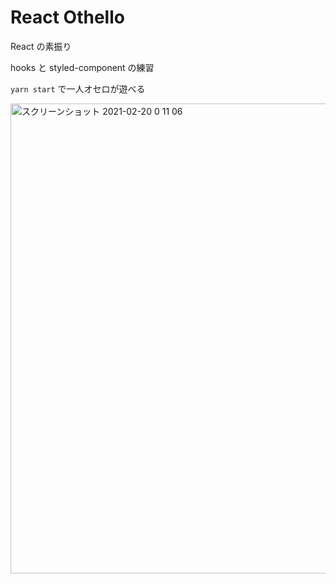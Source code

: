 # React Othello

React の素振り

hooks と styled-component の練習

`yarn start` で一人オセロが遊べる

<img width="752" alt="スクリーンショット 2021-02-20 0 11 06" src="https://user-images.githubusercontent.com/31027514/108542089-a2ab0300-7326-11eb-8122-fa838f85a1ba.png">
